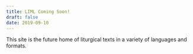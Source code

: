 ```yaml
---
title: LIML Coming Soon!
draft: false
date: 2019-09-10
---
```


This site is the future home of liturgical texts in a variety of languages and formats.